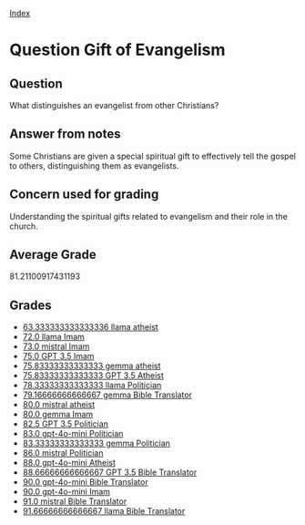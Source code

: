 
[Index](../../index.md)
# Question Gift of Evangelism
## Question
What distinguishes an evangelist from other Christians?

## Answer from notes
Some Christians are given a special spiritual gift to effectively tell the gospel to others, distinguishing them as evangelists.

## Concern used for grading
Understanding the spiritual gifts related to evangelism and their role in the church.

## Average Grade
81.21100917431193

## Grades
 * [63.333333333333336 llama atheist](../answers/llama_atheist/Gift_of_Evangelism.md)
 * [72.0 llama Imam](../answers/llama_Imam/Gift_of_Evangelism.md)
 * [73.0 mistral Imam](../answers/mistral_Imam/Gift_of_Evangelism.md)
 * [75.0 GPT 3.5 Imam](../answers/GPT_3.5_Imam/Gift_of_Evangelism.md)
 * [75.83333333333333 gemma atheist](../answers/gemma_atheist/Gift_of_Evangelism.md)
 * [75.83333333333333 GPT 3.5 Atheist](../answers/GPT_3.5_Atheist/Gift_of_Evangelism.md)
 * [78.33333333333333 llama Politician](../answers/llama_Politician/Gift_of_Evangelism.md)
 * [79.16666666666667 gemma Bible Translator](../answers/gemma_Bible_Translator/Gift_of_Evangelism.md)
 * [80.0 mistral atheist](../answers/mistral_atheist/Gift_of_Evangelism.md)
 * [80.0 gemma Imam](../answers/gemma_Imam/Gift_of_Evangelism.md)
 * [82.5 GPT 3.5 Politician](../answers/GPT_3.5_Politician/Gift_of_Evangelism.md)
 * [83.0 gpt-4o-mini Politician](../answers/gpt-4o-mini_Politician/Gift_of_Evangelism.md)
 * [83.33333333333333 gemma Politician](../answers/gemma_Politician/Gift_of_Evangelism.md)
 * [86.0 mistral Politician](../answers/mistral_Politician/Gift_of_Evangelism.md)
 * [88.0 gpt-4o-mini Atheist](../answers/gpt-4o-mini_Atheist/Gift_of_Evangelism.md)
 * [88.66666666666667 GPT 3.5 Bible Translator](../answers/GPT_3.5_Bible_Translator/Gift_of_Evangelism.md)
 * [90.0 gpt-4o-mini Bible Translator](../answers/gpt-4o-mini_Bible_Translator/Gift_of_Evangelism.md)
 * [90.0 gpt-4o-mini Imam](../answers/gpt-4o-mini_Imam/Gift_of_Evangelism.md)
 * [91.0 mistral Bible Translator](../answers/mistral_Bible_Translator/Gift_of_Evangelism.md)
 * [91.66666666666667 llama Bible Translator](../answers/llama_Bible_Translator/Gift_of_Evangelism.md)
